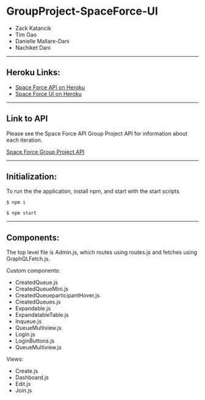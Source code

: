 # GroupProject-SpaceForce-UI

- Zack Katancik
- Tim Gao
- Danielle Mallare-Dani
- Nachiket Dani

---

## Heroku Links:

- [Space Force API on Heroku](https://queuetacular-api.herokuapp.com/graphql)
- [Space Force UI on Heroku](https://queuetacular-ui.herokuapp.com/)

---

## Link to API

Please see the Space Force API Group Project API for information about each iteration.

[Space Force Group Project API](https://github.ccs.neu.edu/NEU-CS5610-SU20/GroupProject-SpaceForce-API)

---

## Initialization:

To run the the application, install npm, and start with the start scripts

    $ npm i

    $ npm start

---

## Components:

The top level file is Admin.js, which routes using routes.js and fetches using GraphQLFetch.js.

Custom components:

- CreatedQueue.js
- CreatedQueueMini.js
- CreatedQueueparticipantHover.js
- CreatedQueues.js
- Expandable.js
- ExpandatableTable.js
- Inqueue.js
- QueueMultiview.js
- Login.js
- LoginButtons.js
- QueueMultiview.js

Views:

- Create.js
- Dashboard.js
- Edit.js
- Join.js

